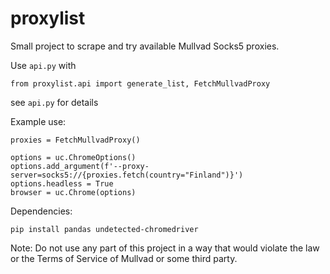 # proxylist
Small project to scrape and try available Mullvad Socks5 proxies.

Use `api.py` with
```
from proxylist.api import generate_list, FetchMullvadProxy
```

see `api.py` for details

Example use:
```
proxies = FetchMullvadProxy()

options = uc.ChromeOptions()
options.add_argument(f'--proxy-server=socks5://{proxies.fetch(country="Finland")}')
options.headless = True
browser = uc.Chrome(options)
```

Dependencies: 
```
pip install pandas undetected-chromedriver
```

Note: Do not use any part of this project in a way that would violate the law or the Terms of Service of Mullvad or some third party.